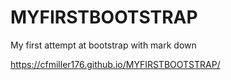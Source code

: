 # MYFIRSTBOOTSTRAP

My first attempt at bootstrap with mark down 

https://cfmiller176.github.io/MYFIRSTBOOTSTRAP/

